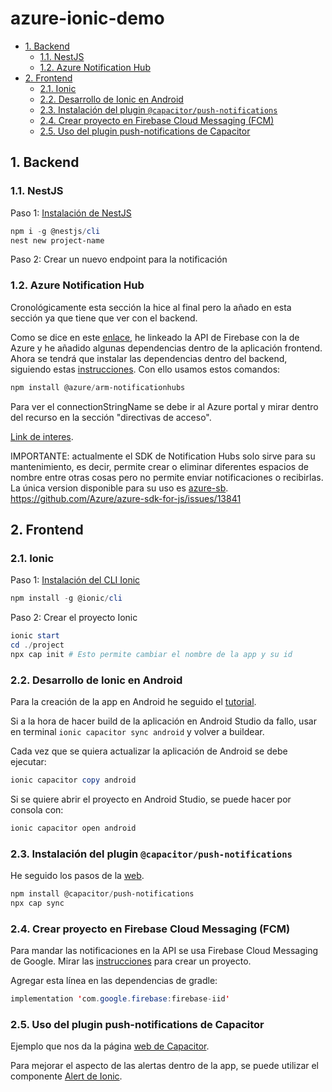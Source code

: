 # azure-ionic-demo

- [1. Backend](#1-backend)
  - [1.1. NestJS](#11-nestjs)
  - [1.2. Azure Notification Hub](#12-azure-notification-hub)
- [2. Frontend](#2-frontend)
  - [2.1. Ionic](#21-ionic)
  - [2.2. Desarrollo de Ionic en Android](#22-desarrollo-de-ionic-en-android)
  - [2.3. Instalación del plugin `@capacitor/push-notifications`](#23-instalación-del-plugin-capacitorpush-notifications)
  - [2.4. Crear proyecto en Firebase Cloud Messaging (FCM)](#24-crear-proyecto-en-firebase-cloud-messaging-fcm)
  - [2.5. Uso del plugin push-notifications de Capacitor](#25-uso-del-plugin-push-notifications-de-capacitor)

## 1. Backend

### 1.1. NestJS

Paso 1: [Instalación de NestJS](https://docs.nestjs.com/)

```powershell
npm i -g @nestjs/cli
nest new project-name
```

Paso 2: Crear un nuevo endpoint para la notificación

### 1.2. Azure Notification Hub

Cronológicamente esta sección la hice al final pero la añado en esta sección ya que tiene que ver con el backend.

Como se dice en este [enlace](https://docs.microsoft.com/es-es/azure/notification-hubs/android-sdk), he linkeado la API de Firebase con la de Azure y he añadido algunas dependencias dentro de la aplicación frontend. Ahora se tendrá que instalar las dependencias dentro del backend, siguiendo estas [instrucciones](https://github.com/Azure/azure-sdk-for-js/tree/main/sdk/notificationhubs/arm-notificationhubs). Con ello usamos estos comandos:

```powershell
npm install @azure/arm-notificationhubs
```

Para ver el connectionStringName se debe ir al Azure portal y mirar dentro del recurso en la sección "directivas de acceso".

[Link de interes](https://docs.microsoft.com/es-es/azure/notification-hubs/notification-hubs-nodejs-push-notification-tutorial).

IMPORTANTE: actualmente el SDK de Notification Hubs solo sirve para su mantenimiento, es decir, permite crear o eliminar diferentes espacios de nombre entre otras cosas pero no permite enviar notificaciones o recibirlas. La única version disponible para su uso es [azure-sb](https://www.npmjs.com/package/azure-sb). <https://github.com/Azure/azure-sdk-for-js/issues/13841>

## 2. Frontend

### 2.1. Ionic

Paso 1: [Instalación del CLI Ionic](https://ionicframework.com/docs/intro/cli#install-the-ionic-cli)

```powershell
npm install -g @ionic/cli
```

Paso 2: Crear el proyecto Ionic

```powershell
ionic start
cd ./project
npx cap init # Esto permite cambiar el nombre de la app y su id
```

### 2.2. Desarrollo de Ionic en Android

Para la creación de la app en Android he seguido el [tutorial](https://ionicframework.com/docs/developing/android).

Si a la hora de hacer build de la aplicación en Android Studio da fallo, usar en terminal `ionic capacitor sync android` y volver a buildear.

Cada vez que se quiera actualizar la aplicación de Android se debe ejecutar:

```powershell
ionic capacitor copy android
```

Si se quiere abrir el proyecto en Android Studio, se puede hacer por consola con:

```powershell
ionic capacitor open android
```

### 2.3. Instalación del plugin `@capacitor/push-notifications`

He seguido los pasos de la [web](https://capacitorjs.com/docs/apis/push-notifications).

```powershell
npm install @capacitor/push-notifications
npx cap sync
```

### 2.4. Crear proyecto en Firebase Cloud Messaging (FCM)

Para mandar las notificaciones en la API se usa Firebase Cloud Messaging de Google. Mirar las [instrucciones](https://firebase.google.com/docs/cloud-messaging/android/client) para crear un proyecto.

Agregar esta línea en las dependencias de gradle:

```java
implementation 'com.google.firebase:firebase-iid'
```

### 2.5. Uso del plugin push-notifications de Capacitor

Ejemplo que nos da la página [web de Capacitor](https://capacitorjs.com/docs/guides/push-notifications-firebase).

Para mejorar el aspecto de las alertas dentro de la app, se puede utilizar el componente [Alert de Ionic](https://ionicframework.com/docs/api/alert).
